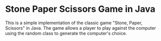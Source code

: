 # Stone Paper Scissors Game in Java

This is a simple implementation of the classic game "Stone, Paper, Scissors" in Java. The game allows a player to play against the computer using the random class to generate the computer's choice.